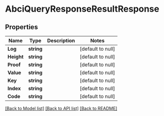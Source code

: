 # AbciQueryResponseResultResponse

## Properties
Name | Type | Description | Notes
------------ | ------------- | ------------- | -------------
**Log** | **string** |  | [default to null]
**Height** | **string** |  | [default to null]
**Proof** | **string** |  | [default to null]
**Value** | **string** |  | [default to null]
**Key** | **string** |  | [default to null]
**Index** | **string** |  | [default to null]
**Code** | **string** |  | [default to null]

[[Back to Model list]](../README.md#documentation-for-models) [[Back to API list]](../README.md#documentation-for-api-endpoints) [[Back to README]](../README.md)

